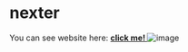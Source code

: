 # nexter
You can see website here: <a href='https://nexte-r.netlify.app/'><strong> click me! </strong></a>
![image](https://user-images.githubusercontent.com/91326015/190023530-c05475c0-cb66-434b-bf99-59abc60a4950.png)

